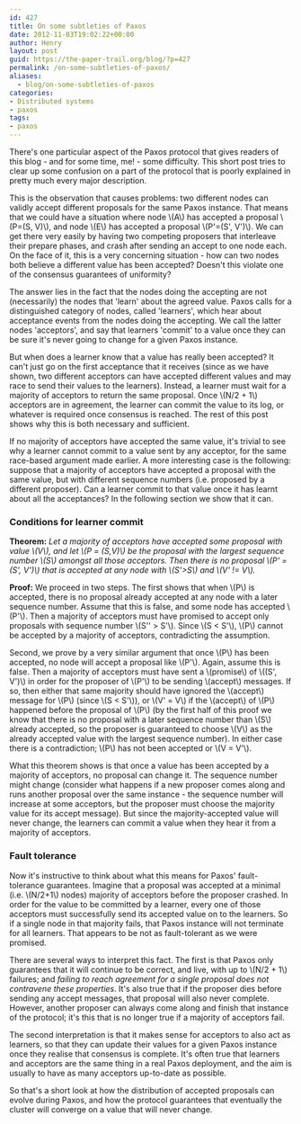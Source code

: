 ```yaml
---
id: 427
title: On some subtleties of Paxos
date: 2012-11-03T19:02:22+00:00
author: Henry
layout: post
guid: https://the-paper-trail.org/blog/?p=427
permalink: /on-some-subtleties-of-paxos/
aliases:
  - blog/on-some-subtleties-of-paxos
categories:
- Distributed systems
- paxos
tags:
- paxos
---
```

There's one particular aspect of the Paxos protocol that gives readers of this blog - and for some time, me! - some difficulty. This short post tries to clear up some confusion on a part of the protocol that is poorly explained in pretty much every major description.

<!--more-->



This is the observation that causes problems: two different nodes can validly accept different proposals for the same Paxos instance. That means that we could have a situation where node  \\(A\\) has accepted a proposal  \\(P=(S, V)\\), and node  \\(E\\) has accepted a proposal  \\(P'=(S', V')\\). We can get there very easily by having two competing proposers that interleave their prepare phases, and crash after sending an accept to one node each. On the face of it, this is a very concerning situation - how can two nodes both believe a different value has been accepted? Doesn't this violate one of the consensus guarantees of uniformity?

The answer lies in the fact that the nodes doing the accepting are not (necessarily) the nodes that 'learn' about the agreed value. Paxos calls for a distinguished category of nodes, called 'learners', which hear about acceptance events from the nodes doing the accepting. We call the latter nodes 'acceptors', and say that learners 'commit' to a value once they can be sure it's never going to change for a given Paxos instance.

But when does a learner know that a value has really been accepted? It can't just go on the first acceptance that it receives (since as we have shown, two different acceptors can have accepted different values and may race to send their values to the learners). Instead, a learner must wait for a majority of acceptors to return the same proposal. Once  \\(N/2 + 1\\) acceptors are in agreement, the learner can commit the value to its log, or whatever is required once consensus is reached. The rest of this post shows why this is both necessary and sufficient.

If no majority of acceptors have accepted the same value, it's trivial to see why a learner cannot commit to a value sent by any acceptor, for the same race-based argument made earlier. A more interesting case is the following: suppose that a majority of acceptors have accepted a proposal with the same value, but with different sequence numbers (i.e. proposed by a different proposer). Can a learner commit to that value once it has learnt about all the acceptances? In the following section we show that it can.

### Conditions for learner commit

**Theorem:** _Let a majority of acceptors have accepted some proposal with value  \\(V\\), and let  \\(P = (S,V)\\) be the proposal with the largest sequence number  \\(S\\) amongst all those acceptors. Then there is no proposal  \\(P' = (S', V')\\) that is accepted at any node with  \\(S'>S\\) and  \\(V' != V\\)._

**Proof:** We proceed in two steps. The first shows that when \\(P\\) is accepted, there is no proposal already accepted at any node with a later sequence number. Assume that this is false, and some node has accepted \\(P'\\). Then a majority of acceptors must have promised to accept only proposals with sequence number \\(S'' > S'\\). Since \\(S < S'\\),  \\(P\\) cannot be accepted by a majority of acceptors, contradicting the assumption.

Second, we prove by a very similar argument that once  \\(P\\) has been accepted, no node will accept a proposal like  \\(P'\\). Again, assume this is false. Then a majority of acceptors must have sent a \\(promise\\) of  \\((S', V')\\) in order for the proposer of  \\(P'\\) to be sending \\(accept\\) messages. If so, then either that same majority should have ignored the \\(accept\\) message for  \\(P\\) (since  \\(S < S'\\)), or  \\(V' = V\\) if the \\(accept\\) of \\(P\\) happened before the proposal of \\(P\\) (by the first half of this proof we know that there is no proposal with a later sequence number than  \\(S\\) already accepted, so the proposer is guaranteed to choose  \\(V\\) as the already accepted value with the largest sequence number). In either case there is a contradiction;  \\(P\\) has not been accepted or  \\(V = V'\\).

What this theorem shows is that once a value has been accepted by a majority of acceptors, no proposal can change it. The sequence number might change (consider what happens if a new proposer comes along and runs another proposal over the same instance - the sequence number will increase at some acceptors, but the proposer must choose the majority value for its accept message). But since the majority-accepted value will never change, the learners can commit a value when they hear it from a majority of acceptors.

### Fault tolerance

Now it's instructive to think about what this means for Paxos' fault-tolerance guarantees. Imagine that a proposal was accepted at a minimal (i.e.  \\(N/2+1\\) nodes) majority of acceptors before the proposer crashed. In order for the value to be committed by a learner, every one of those acceptors must successfully send its accepted value on to the learners. So if a single node in that majority fails, that Paxos instance will not terminate for all learners. That appears to be not as fault-tolerant as we were promised.

There are several ways to interpret this fact. The first is that Paxos only guarantees that it will continue to be correct, and live, with up to  \\(N/2 + 1\\) failures; and _failing to reach agreement for a single proposal does not contravene these properties_. It's also true that if the proposer dies before sending any accept messages, that proposal will also never complete. However, another proposer can always come along and finish that instance of the protocol; it's this that is no longer true if a majority of acceptors fail.

The second interpretation is that it makes sense for acceptors to also act as learners, so that they can update their values for a given Paxos instance once they realise that consensus is complete. It's often true that learners and acceptors are the same thing in a real Paxos deployment, and the aim is usually to have as many acceptors up-to-date as possible.

So that's a short look at how the distribution of accepted proposals can evolve during Paxos, and how the protocol guarantees that eventually the cluster will converge on a value that will never change.
